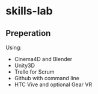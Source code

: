 # skills-lab

## Preperation
Using:
* Cinema4D and Blender
* Unity3D
* Trello for Scrum
* Github with command line
* HTC Vive and optional Gear VR
